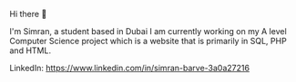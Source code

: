 Hi there 👋

I'm Simran, a student based in Dubai
I am currently working on my A level Computer Science project which is a website that is primarily in SQL, PHP and HTML. 

LinkedIn: https://www.linkedin.com/in/simran-barve-3a0a27216

<!--
**simranbarve/SimranBarve** is a ✨ _special_ ✨ repository because its `README.md` (this file) appears on your GitHub profile.

Here are some ideas to get you started:

- 🔭 I’m currently working on ...
- 🌱 I’m currently learning ...
- 👯 I’m looking to collaborate on ...
- 🤔 I’m looking for help with ...
- 💬 Ask me about ...
- 📫 How to reach me: ...
- 😄 Pronouns: ...
- ⚡ Fun fact: ...
-->
